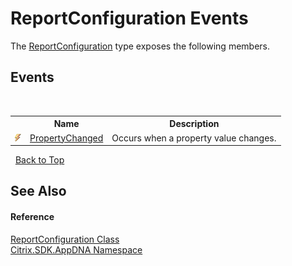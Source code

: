 # ReportConfiguration Events
 

The <a href="65f3ee4f-5129-5083-b4da-0f1e23fc3784">ReportConfiguration</a> type exposes the following members.


## Events
&nbsp;<table><tr><th></th><th>Name</th><th>Description</th></tr><tr><td>![Public event](media/pubevent.gif "Public event")</td><td><a href="d9bee627-b6e9-f883-1750-da49ddbd7a02">PropertyChanged</a></td><td>
Occurs when a property value changes.</td></tr></table>&nbsp;
<a href="#reportconfiguration-events">Back to Top</a>

## See Also


#### Reference
<a href="65f3ee4f-5129-5083-b4da-0f1e23fc3784">ReportConfiguration Class</a><br /><a href="fe2d265b-410b-8b11-1eb4-a790e0b062bf">Citrix.SDK.AppDNA Namespace</a><br />